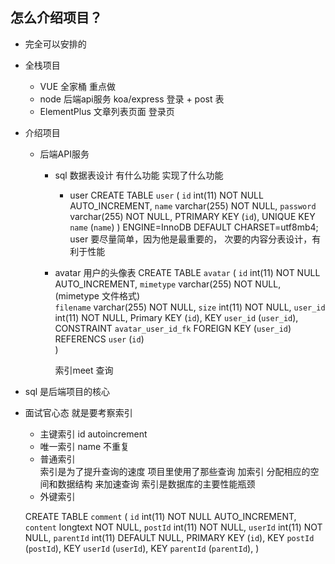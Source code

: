 ## 怎么介绍项目？ 

- 完全可以安排的

- 全栈项目
    - VUE 全家桶  重点做
    - node 后端api服务 koa/express 登录 + post 表
    - ElementPlus 文章列表页面 登录页 

- 介绍项目
    - 后端API服务
        - sql 数据表设计  有什么功能  实现了什么功能  
            - user
                CREATE TABLE `user` (
                    `id` int(11) NOT NULL AUTO_INCREMENT, 
                    `name` varchar(255) NOT NULL,
                    `password` varchar(255) NOT NULL,
                    PTRIMARY KEY (`id`),
                    UNIQUE KEY `name` (`name`)
                ) ENGINE=InnoDB DEFAULT CHARSET=utf8mb4;  
                user 要尽量简单，因为他是最重要的， 次要的内容分表设计，有利于性能
        - avatar  用户的头像表 
            CREATE TABLE `avatar` (
                `id` int(11) NOT NULL AUTO_INCREMENT,
                `mimetype` varchar(255) NOT NULL,      (mimetype 文件格式)  
                `filename` varchar(255) NOT NULL,
                `size` int(11) NOT NULL,
                `user_id` int(11) NOT NULL,
                Primary KEY (`id`),
                KEY `user_id` (`user_id`),
                CONSTRAINT `avatar_user_id_fk` FOREIGN KEY (`user_id`) REFERENCS `user` (`id`)  
            )



            索引meet 查询  

- sql 是后端项目的核心 
- 面试官心态 就是要考察索引 
    - 主键索引 id   autoincrement
    - 唯一索引 name    不重复   
    - 普通索引  
        索引是为了提升查询的速度
        项目里使用了那些查询 加索引 
        分配相应的空间和数据结构 来加速查询  索引是数据库的主要性能瓶颈 
    - 外键索引    

    CREATE TABLE `comment` (
        `id` int(11) NOT NULL AUTO_INCREMENT,
        `content` longtext NOT NULL,
        `postId` int(11) NOT NULL,
        `userId` int(11) NOT NULL,
        `parentId` int(11) DEFAULT NULL,
        PRIMARY KEY (`id`),
        KEY `postId` (`postId`),
        KEY `userId` (`userId`),
        KEY `parentId` (`parentId`),
    )
